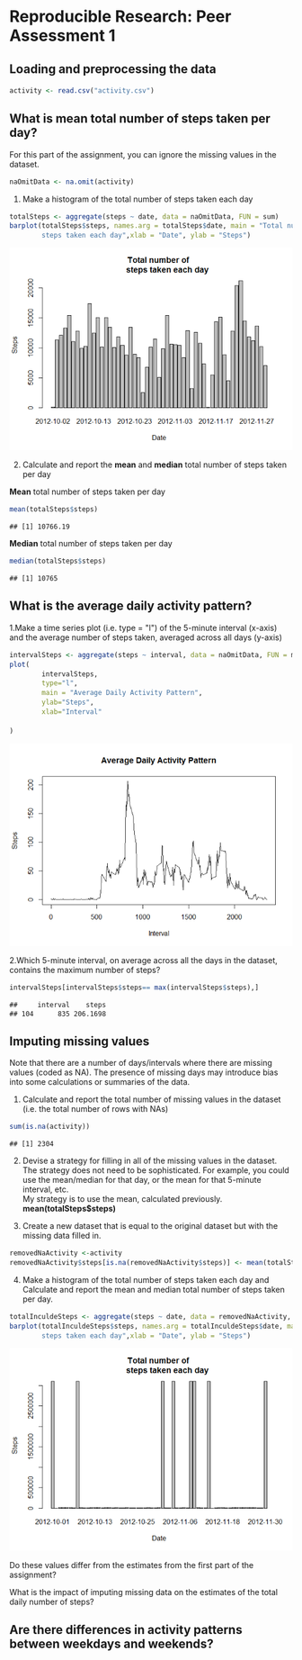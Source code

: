 # Reproducible Research: Peer Assessment 1


## Loading and preprocessing the data



```r
activity <- read.csv("activity.csv")
```

## What is mean total number of steps taken per day?  
For this part of the assignment, you can ignore the missing values in the 
dataset.  

```r
naOmitData <- na.omit(activity)
```

1. Make a histogram of the total number of steps taken each day

```r
totalSteps <- aggregate(steps ~ date, data = naOmitData, FUN = sum)
barplot(totalSteps$steps, names.arg = totalSteps$date, main = "Total number of 
        steps taken each day",xlab = "Date", ylab = "Steps")
```

![](./PA1_template_files/figure-html/unnamed-chunk-3-1.png) 

2. Calculate and report the **mean** and **median** total number of
   steps taken per day      

**Mean** total number of steps taken per day

```r
mean(totalSteps$steps)
```

```
## [1] 10766.19
```

**Median** total number of steps taken per day

```r
median(totalSteps$steps)
```

```
## [1] 10765
```
   

## What is the average daily activity pattern?   
1.Make a time series plot (i.e. type = "l") of the 5-minute interval (x-axis) 
and the average number of steps taken, averaged across all days (y-axis)  

```r
intervalSteps <- aggregate(steps ~ interval, data = naOmitData, FUN = mean)
plot(
        intervalSteps,
        type="l",
        main = "Average Daily Activity Pattern",
        ylab="Steps", 
        xlab="Interval"
        
)
```

![](./PA1_template_files/figure-html/unnamed-chunk-6-1.png) 

2.Which 5-minute interval, on average across all the days in the dataset, 
contains the maximum number of steps?   


```r
intervalSteps[intervalSteps$steps== max(intervalSteps$steps),]
```

```
##     interval    steps
## 104      835 206.1698
```

## Imputing missing values
Note that there are a number of days/intervals where there are missing values 
(coded as NA). The presence of missing days may introduce bias into some 
calculations or summaries of the data.   

1. Calculate and report the total number of missing values in the dataset 
(i.e. the total number of rows with NAs)   

```r
sum(is.na(activity))
```

```
## [1] 2304
```

2. Devise a strategy for filling in all of the missing values in the dataset. 
The strategy does not need to be sophisticated. For example, you could use 
the mean/median for that day, or the mean for that 5-minute interval, etc.   
My strategy is to use the mean, calculated previously. **mean(totalSteps$steps)**   

3. Create a new dataset that is equal to the original dataset but with 
the missing data filled in.   

```r
removedNaActivity <-activity
removedNaActivity$steps[is.na(removedNaActivity$steps)] <- mean(totalSteps$steps)  
```

4. Make a histogram of the total number of steps taken each day and 
Calculate and report the mean and median total number of steps taken per day.  

```r
totalInculdeSteps <- aggregate(steps ~ date, data = removedNaActivity, FUN = sum)
barplot(totalInculdeSteps$steps, names.arg = totalInculdeSteps$date, main = "Total number of 
        steps taken each day",xlab = "Date", ylab = "Steps")
```

![](./PA1_template_files/figure-html/unnamed-chunk-10-1.png) 

Do these values differ from the estimates from the first part of the assignment?   

What is the impact of imputing missing data on the estimates of the total daily 
number of steps?   



## Are there differences in activity patterns between weekdays and weekends?
